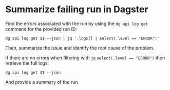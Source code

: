 # Summarize failing run in Dagster

Find the errors associated with the run by using the `dg api log get` command for the provided run ID:

    dg api log get $1 --json | jq '.logs[] | select(.level == "ERROR")'

Then, summarize the issue and identify the root cause of the problem.

If there are no errors when filtering with `jq` `select(.level == "ERROR")` then retrieve the full logs:

    dg api log get $1 --json

And provide a summary of the run

